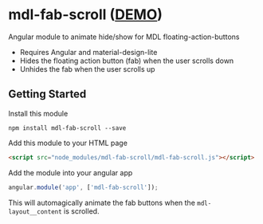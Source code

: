 # mdl-fab-scroll (<a href="http://codepen.io/davidbielik/pen/dpBdRb/">DEMO</a>)
Angular module to animate hide/show for MDL floating-action-buttons

* Requires Angular and material-design-lite
* Hides the floating action button (fab) when the user scrolls down
* Unhides the fab when the user scrolls up


## Getting Started

Install this module
```
npm install mdl-fab-scroll --save
```

Add this module to your HTML page
```html
<script src="node_modules/mdl-fab-scroll/mdl-fab-scroll.js"></script>
```

Add the module into your angular app

```javascript
angular.module('app', ['mdl-fab-scroll']);
```

This will automagically animate the fab buttons when the `mdl-layout__content` is scrolled.
